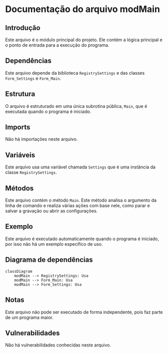 # Documentação do arquivo modMain

## Introdução

Este arquivo é o módulo principal do projeto. Ele contém a lógica principal e o ponto de entrada para a execução do programa.

## Dependências

Este arquivo depende da biblioteca `RegistrySettings` e das classes `Form_Settings` e `Form_Main`.

## Estrutura

O arquivo é estruturado em uma única subrotina pública, `Main`, que é executada quando o programa é iniciado.

## Imports

Não há importações neste arquivo.

## Variáveis

Este arquivo usa uma variável chamada `Settings` que é uma instância da classe `RegistrySettings`.

## Métodos

Este arquivo contém o método `Main`. Este método analisa o argumento da linha de comando e realiza várias ações com base nele, como parar e salvar a gravação ou abrir as configurações.

## Exemplo

Este arquivo é executado automaticamente quando o programa é iniciado, por isso não há um exemplo específico de uso.

## Diagrama de dependências

```mermaid
classDiagram
    modMain --> RegistrySettings: Usa
    modMain --> Form_Main: Usa
    modMain --> Form_Settings: Usa
```

## Notas

Este arquivo não pode ser executado de forma independente, pois faz parte de um programa maior.

## Vulnerabilidades

Não há vulnerabilidades conhecidas neste arquivo.